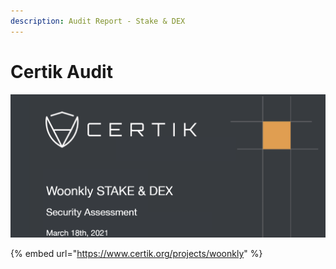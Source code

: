 ```yaml
---
description: Audit Report - Stake & DEX
---
```


# Certik Audit

![](.gitbook/assets/certik1.png)

{% embed url="https://www.certik.org/projects/woonkly" %}



